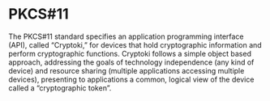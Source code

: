 # PKCS#11

The PKCS#11 standard specifies an application programming interface (API), called “Cryptoki,” for devices that hold cryptographic information and perform cryptographic functions. Cryptoki follows a simple object based approach, addressing the goals of technology independence (any kind of device) and resource sharing (multiple applications accessing multiple devices), presenting to applications a common, logical view of the device called a “cryptographic token”.


